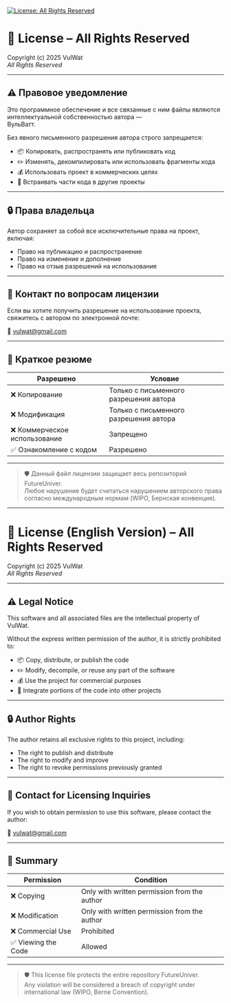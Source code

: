 [![License: All Rights Reserved](https://img.shields.io/badge/License-©_All--Rights--Reserved-red?style=for-the-badge)](#)

# 📜 License – All Rights Reserved

Copyright (c) 2025 VulWat  
_All Rights Reserved_

---

## ⚠️ Правовое уведомление

Это программное обеспечение и все связанные с ним файлы являются интеллектуальной собственностью автора —  
ВульВатт.

Без явного письменного разрешения автора строго запрещается:

- 📦 Копировать, распространять или публиковать код  
- ✏️ Изменять, декомпилировать или использовать фрагменты кода  
- 💰 Использовать проект в коммерческих целях  
- 🧩 Встраивать части кода в другие проекты  

---

## 🔒 Права владельца

Автор сохраняет за собой все исключительные права на проект, включая:  
- Право на публикацию и распространение  
- Право на изменение и дополнение  
- Право на отзыв разрешений на использование  

---

## 💬 Контакт по вопросам лицензии

Если вы хотите получить разрешение на использование проекта,  
свяжитесь с автором по электронной почте:

📧 vulwat@gmail.com

---

## 🧾 Краткое резюме

| Разрешено | Условие |
|------------|----------|
| ❌ Копирование | Только с письменного разрешения автора |
| ❌ Модификация | Только с письменного разрешения автора |
| ❌ Коммерческое использование | Запрещено |
| ✅ Ознакомление с кодом | Разрешено |

---

> 🛡️ Данный файл лицензии защищает весь репозиторий FutureUniver.  
> Любое нарушение будет считаться нарушением авторского права согласно международным нормам (WIPO, Бернская конвенция).

---

# 📜 License (English Version) – All Rights Reserved

Copyright (c) 2025 VulWat  
_All Rights Reserved_

---

## ⚠️ Legal Notice

This software and all associated files are the intellectual property of  
VulWat.

Without the express written permission of the author, it is strictly prohibited to:

- 📦 Copy, distribute, or publish the code  
- ✏️ Modify, decompile, or reuse any part of the software  
- 💰 Use the project for commercial purposes  
- 🧩 Integrate portions of the code into other projects  

---

## 🔒 Author Rights

The author retains all exclusive rights to this project, including:  
- The right to publish and distribute  
- The right to modify and improve  
- The right to revoke permissions previously granted  

---

## 💬 Contact for Licensing Inquiries

If you wish to obtain permission to use this software, please contact the author:

📧 vulwat@gmail.com

---

## 🧾 Summary

| Permission | Condition |
|-------------|------------|
| ❌ Copying | Only with written permission from the author |
| ❌ Modification | Only with written permission from the author |
| ❌ Commercial Use | Prohibited |
| ✅ Viewing the Code | Allowed |

---

> 🛡️ This license file protects the entire repository FutureUniver.  
> Any violation will be considered a breach of copyright under international law (WIPO, Berne Convention).